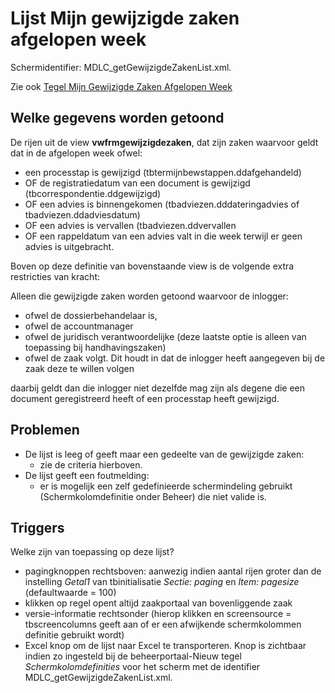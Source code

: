 # Lijst Mijn gewijzigde zaken afgelopen week

Schermidentifier: MDLC_getGewijzigdeZakenList.xml.

Zie ook [Tegel Mijn Gewijzigde Zaken Afgelopen Week](/probleemoplossing/portalen_en_moduleschermen/openingsportaal/tegel_mijn_gewijzigde_zaken_afgelopen_week.md)

## Welke gegevens worden getoond

De rijen uit de view **vwfrmgewijzigdezaken**, dat zijn zaken waarvoor geldt dat in de afgelopen week ofwel:

- een processtap is gewijzigd (tbtermijnbewstappen.ddafgehandeld)
- OF de registratiedatum van een document is gewijzigd (tbcorrespondentie.ddgewijzigd)
- OF een advies is binnengekomen (tbadviezen.dddateringadvies of tbadviezen.ddadviesdatum)
- OF een advies is vervallen (tbadviezen.ddvervallen
- OF een rappeldatum van een advies valt in die week terwijl er geen advies is uitgebracht.

Boven op deze definitie van bovenstaande view is de volgende extra restricties van kracht:

Alleen die gewijzigde zaken worden getoond waarvoor de inlogger:

- ofwel de dossierbehandelaar is,
- ofwel de accountmanager
- ofwel de juridisch verantwoordelijke (deze laatste optie is alleen van toepassing bij handhavingszaken)
- ofwel de zaak volgt. Dit houdt in dat de inlogger heeft aangegeven bij de zaak deze te willen volgen

daarbij geldt dan die inlogger niet dezelfde mag zijn als degene die een document geregistreerd heeft of een processtap heeft gewijzigd.

## Problemen

- De lijst is leeg of geeft maar een gedeelte van de gewijzigde zaken:
  - zie de criteria hierboven.
- De lijst geeft een foutmelding:
  - er is mogelijk een zelf gedefinieerde schermindeling gebruikt (Schermkolomdefinitie onder Beheer) die niet valide is.

## Triggers

Welke zijn van toepassing op deze lijst?

- pagingknoppen rechtsboven: aanwezig indien aantal rijen groter dan de instelling _Getal1_ van tbinitialisatie _Sectie: paging_ en _Item: pagesize_ (defaultwaarde = 100)
- klikken op regel opent altijd zaakportaal van bovenliggende zaak
- versie-informatie rechtsonder (hierop klikken en screensource = tbscreencolumns geeft aan of er een afwijkende schermkolommen definitie gebruikt wordt)
- Excel knop om de lijst naar Excel te transporteren. Knop is zichtbaar indien zo ingesteld bij de beheerportaal-Nieuw tegel _Schermkolomdefinities_ voor het scherm met de identifier MDLC_getGewijzigdeZakenList.xml.
